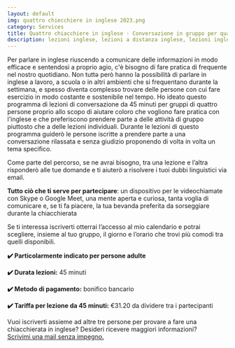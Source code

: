 ```yaml
---
layout: default
img: quattro chiecchiere in inglese 2023.png
category: Services
title: Quattro chiacchiere in inglese · Conversazione in gruppo per quattro partecipanti in videochiamata 
description: lezioni inglese, lezioni a distanza inglese, lezioni inglese treviso, inglese conversazione, lezioni inglese online
---
```

<p>
Per parlare in inglese riuscendo a comunicare delle informazioni in modo efficace e sentendosi a proprio agio, c'è bisogno di fare pratica di frequente nel nostro quotidiano. Non tuttә però hanno la possibilità di parlare in inglese a lavoro, a scuola o in altri ambienti che si frequentano durante la settimana, e spesso diventa complesso trovare delle persone con cui fare esercizio in modo costante e sostenibile nel tempo. Ho ideato questo programma di lezioni di conversazione da 45 minuti per gruppi di quattro persone proprio allo scopo di aiutare coloro che vogliono fare pratica con l'inglese e che preferiscono prendere parte a delle attività di gruppo piuttosto che a delle lezioni individuali. Durante le lezioni di questo programma guiderò le persone iscritte a prendere parte a una conversazione rilassata e senza giudizio proponendo di volta in volta un tema specifico.
</p>
<p>Come parte del percorso, se ne avrai bisogno, tra una lezione e l’altra risponderò alle tue domande e ti aiuterò a risolvere i tuoi dubbi linguistici via email.</p>
<p>
<strong>Tutto ciò che ti serve per partecipare</strong>: un dispositivo per le videochiamate con Skype o Google Meet, una mente aperta e curiosa, tanta voglia di comunicare e, se ti fa piacere, la tua bevanda preferita da sorseggiare durante la chiacchierata
</p>
<p>
Se ti interessa iscriverti otterrai l’accesso al mio calendario e potrai scegliere, insieme al tuo gruppo, il giorno e l’orario che trovi più comodi tra quelli disponibili.
</p>
<p>
<strong>✔️ Particolarmente indicato per persone adulte</strong>
</p>
<p>
<strong>✔️ Durata lezioni:</strong> 45 minuti
</p>
<p>
<strong>✔️ Metodo di pagamento:</strong> bonifico bancario
</p>
<p>
<strong>✔️ Tariffa per lezione da 45 minuti:</strong> €31.20 da dividere tra i partecipanti
</p>
<p>
Vuoi iscriverti assieme ad altre tre persone per provare a fare una chiacchierata in inglese? Desideri ricevere maggiori informazioni?  
<br>
<a href="#contact">Scrivimi una mail senza impegno.</a>
</p>
